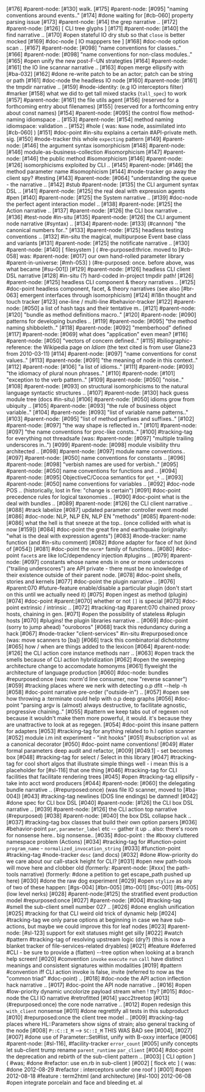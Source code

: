 [#176]       #parent-node: [#130] walk.
[#175]       #parent-node: [#095] "naming conventions around events.."
[#174]       #done waiting for [#cb-060] property parsing issue
[#173]       #parent-node: [#14] the grep narrative ..
[#172]       #parent-node: [#126]  [ CLI tree glyphs ]
[#171]       #parent-node: [#140] the find narrative ..
[#170] #open stateful IO dry stub so that `close` is better mocked
[#169]       #doc-node [ IO mapppers tee ]
[#168]       #doc-node option scan ..
[#167]       #parent-node: [#098] "name conventions for classes.."
[#166]       #parent-node: [#098] "name conventions for non-class modules.."
[#165] #open unify the new post-F-UN strategties
[#164]       #parent-node: [#161] the IO line scannar narrative ..
[#163] #open merge ellipsify with [#ba-032]
[#162]       #done re-write patch to be an actor; patch can be string or path
[#161]       #doc-node the headless IO node
[#160]       #parent-node: [#161] the tmpdir narrative ..
[#159]       #node-identity: (e.g IO interceptors filter) #marker
[#158]       what we did to get tall mixed stacks (`tall_spec`) to work
[#157]       #parent-node: [#161] the file utils agent
[#156]       (reserved for a forthcoming entry about filenames)
[#155]       (reserved for a forthcoming entry about const names)
[#154]       #parent-node: [#095] the control flow method-naming idiomspace ..
[#153]       #parent-node: [#154] method naming idiomspace: validation ..
[#152] #hole ( was: `Name` node, assimilated into [#cb-060] )
[#151]       #doc-point #in-situ explains a certain #API-private meth. sig.
[#150]       #node-tracker this whole `expecting` pattern
[#149]       #parent-node: [#146] the argument syntax isomorphicism
[#148]       #parent-node: [#146] module-as-business-collection #isomorphicism
[#147]       #parent-node: [#146] the public method #isomorphicism
[#146]       #parent-node: [#126] isomorphicisms exploited by CLI ..
[#145]       #parent-node: [#146] the method parameter name #isomophicism
[#144]       #node-tracker go away the client spy? #testing
[#143]       #parent-node: [#064] "understanding the queue - the narrative ..
[#142]       #stub #parent-node: [#135] the CLI argument syntax DSL ..
[#141]       #parent-node: [#125] the real deal with expression agents #pen
[#140]       #parent-node: [#125] the System narrative ..
[#139]       #doc-node the perfect agent interaction model ..
[#138]       #parent-node: [#125] the Action narrative ..
[#137]       #parent-node: [#126] the CLI box narrative ..
[#136]       #test-node #in-situ
[#135]       #parent-node: [#126] the CLI argument node narrative (#syntax) ..
[#134]       #parent-node: [#133]  (#cannon) "the canonical numbers for.."
[#133]       #parent-node: [#125] headless testing conventions ..
[#132]       #in-situ the magical, multipurpose Event base class and variants
[#131]       #parent-node: [#125] the notificate narrative ..
[#130]       #parent-node: [#140]  [ filesystem ]
             ( #re-purposed:thrice. moved to [#cb-058]
               was: #parent-node: [#017] our own hand-rolled parameter library
               #parent-in-universe: [#mh-053] )
             (#re-purposed: once. before above, was what became [#su-001])
[#129]       #parent-node: [#126] headless CLI client DSL narrative
[#128]       #in-situ (?) hard-coded in-project tmpdir path!
[#126]       #parent-node: [#125] headless CLI component & theory narratives ..
[#125]       #doc-point headless component, facet, & theory narratives
             (see also [#br-063] emergent interfaces through isomorphicism)
[#124]       #i18n thought and touch tracker
[#123]       one-line / multi-line #behavior-tracker
[#122]       #parent-node: [#050] a list of hash tags and their tentative m..
[#121]       #parent-node: [#120] "bundle as method definitions macro.."
[#120]       #parent-node: [#090] patterns for developing bundles ..
[#119]       #parent-node: [#095] "the method naming shibboleth.."
[#118]       #parent-node: [#092] "memberhood" defined
[#117]       #parent-node: [#069] what does "application" even mean?
[#116]       #parent-node: [#050] "vectors of concern defined.."
[#115]       #biliographic-reference: the Wikipedia page on _Idiom_
              (the text cited is from user Glane23 from 2010-03-11)
[#114]       #parent-node: [#097] "name conventions for const values.."
[#113]       #parent-node: [#091] "the meaning of node in this context.."
[#112]       #parent-node: [#106] "a list of idioms.."
[#111]       #parent-node: [#093] "the idiomacy of plural noun phrases.."
[#110]       #parent-node: [#101] "exception to the verb pattern.."
[#109]       #parent-node: [#050] "noise.."
[#108]       #parent-node: [#093] on structural isomorphicisms to the
              natural language syntactic structures ..
[#107]       #parent-node: [#130] hack guess module tree (docs #in-situ)
[#106]       #parent-node: [#050] idioms grow from ubiquity ..
[#105]       #parent-node: [#093] "the rule of business object variable.."
[#104]       #parent-node: [#093] "list of variable name patterns.."
[#103]       #parent-node: [#095] "list of method prefixes and suffixes.."
[#102]       #parent-node: [#097] "the way shape is reflected in.."
[#101]       #parent-node: [#097] "the name conventions for proc-like consts.."
[#100]       #tracking-tag for everything not threadsafe
             (was: #parent-node: [#097] "multiple trailing underscores in..")
[#099]       #parent-node: [#098] module visibility thru architected ..
[#098]       #parent-node: [#097] module name conventions..
[#097]       #parent-node: [#050] name conventions for constants ..
[#096]       #parent-node: [#098] "verbish names are used for verbish.."
[#095]       #parent-node: [#050] name conventions for functions and ..
[#094]       #parent-node: [#095] ObjectiveC/Cocoa semantics for `get_*` ..
[#093]       #parent-node: [#050] name conventions for variables ..
[#092]       #doc-node POS .. (historically, lost in fire: "change is certain")
[#091]       #doc-point precedence rules for logical taxonomies ..
[#090]       #doc-point what is the deal with bundles ..
[#089]       #parent-node: [#126] the CLI client narrative ..
[#088]       #track labelize
[#087]       updated parameter controller event model
[#086]       #doc-node: NLP, NLP EN, NLP EN "methods"
[#085]       #parent-node: [#086] what the hell is that sneeze at the top..
             (once collided with what is now [#159])
[#084]       #doc-point the great fire and earthquake (originally:
               "what is the deal with expression agents")
[#083]       #node-tracker: name function (and #in-situ comment)
[#082]       #done adapter for face of hot (kind of [#054])
[#081]       #doc-point the `norm*` family of functions..
[#080]       #doc-point `facet`s are like IoC/dependency injection #plugins ..
[#079]       #parent-node: [#097] constants whose name ends in one or more
             underscores ("trailing underscores") are API private -
             there must be no knowledge of their existence outside of
             their parent node.
[#078]       #doc-point shells, stories and kernels
[#077]       #doc-point the plugin narrative ..
[#076]       #parent:070 #future-feature enable/disable a particular plugin
             (don't start on this until we actually need it)
[#075] #open ingest as method (plugin)
[#074]       #doc-point #parent:[#070] whether or not `[]` is special
[#073]       #doc-point extrinsic / intrinsic ..
[#072]       #tracking-tag #parent:070 chained proxy hosts, chaining in gen.
[#071] #open the possibility of stateless #plugin hosts
[#070]       #plugins! the plugin libraries narrative ..
[#069]       #doc-point (sorry to jump ahead) "ouroboros"
[#068]       track this redundancy during a hack
[#067]       #node-tracker "client-services" #in-situ
             #repurposed:once (was: move scanners to [ba])
[#066]       track this combinatorial dichototmy
[#065]       how / when are things added to the lexicon
[#064]       #parent-node: [#126] the CLI action core instance methods narr ..
[#063] #open track the smells because of CLI action hybridization
[#062] #open the sweeping architecture change to accomodate homonyms
[#061]       flyweight the architecture of language production
[#060]       #doc-node: bundles
             #repurposed:once (was: norm'd line consumer, now "reverse scanner")
[#059]       #tracking places where we nerk with detecting o.p dflt --help -h
[#058]       #doc-point narrative pre-order ("outside-in") ..
[#057] #open see how throwing a :terminate could help with o.p deep graphs
[#056]       #doc-point "parsing argv is (almost) always destructive,
               to facilitate agnostic, progressive chaining.."
[#055]       #pattern we keep tabs out of regexen not because it
             wouldn't make them more powerful, it would. it's because
             they are unattractive to look at as regegen.
[#054]       #doc-point this insane pattern for adapters
[#053]       #tracking-tag for anything related to h.l option scanner
[#052]       module i.m init experiment - "init hooks"
[#051]       #subscription `val` as a canonical decorator
[#050]       #doc-point name conventions!
[#049]       #later formal parameters deep audit and refactor, [#009]
             [#049.1] - set becomes box
[#048]       #tracking-tag for select / Select in this library
[#047]       #tracking-tag for cool short algos that illustrate simple things
             well - i mean this is a placeholder for [#sl-116] that one thing
[#046]       #tracking-tag for CLI facilities that facilitate rendering trees
[#045] #open #tracking-tag ellipsify - take into acct word producers
[#044]       #parent-node: [#060] the delegating bundle narrative ..
             (#repurposed:once) (was file IO scanner, moved to [#ba-004])
[#043]       #tracking-tag newlines (DOS line endings) be damned!
[#042]       #done spec for CLI box DSL
[#040]       #parent-node: [#126] the CLI box DSL narrative ..
[#039]       #parent-node: [#126] the CLI action top narrative (#repurposed)
[#038]       #parent-node: [#040] the box DSL collapse hack ..
[#037]       #tracking-tag box classes that build their own option parsers
[#036]       #behavior-point `par`, `parameter_label` etc -- gather it up ..
               also: there's room for nonsense here.. big nonsense..
[#035]       #doc-point : the #boxxy cluttered namespace problem (Actions)
[#034]       #tracking-tag for #function-point `program_name` -
              `normalized_invocation_string`
[#033]       #function-point #tracking-tag #node-tracker `desc` (and docs)
[#032]       #done #low-priority do we care about our call-stack height for CLI?
[#031] #open new path-tools will move here and clobber old
             (formerly: #parent-node: [#xxx] the path-tools narrative)
             (formerly: #done a petition to get escape_path pushed up here)
[#030]       #done the raw dog experiment
[#029] #open `stylize` as any of two of these happen: [#gs-004] [#bn-005]
               [#to-001] [#sc-001] [#ts-005] (low level nerks)
[#028]       #parent-node:[#125] the stratified event production model
               #repurposed:once
[#027]       #parent-node: [#004] #tracking-tag #smell
               the sub-client smell number 027 ..
[#026]       #done english unification
[#025]       #tracking for that CLI weird old trick of dynamic help
[#024]       #tracking-tag we only parse options at beginning in case we
             have sub-actions, but maybe we could improve this for leaf nodes
[#023]       #parent-node: [#sl-123] support for exit statuses might get silly
[#022]       #watch #pattern #tracking-tag of resolving upstream logic (dry?)
               (this is now a blanket tracker of file-services-related dryables)
[#021]       #feature #deferred #CLI - be sure to provide a (flatten) --tree
               option when looking at a branch help screen!
[#020]       #convention `invoke` `execute` `run` `call` have distinct meanings
               and consistent signatures within modalities
[#019]       #pattern #convention iff CLI action invoke is false, invite
               (referred to now as the "common triad" #doc-point) ..
[#018]       #doc-node the API action inflection hack narrative ..
[#017]       #doc-point the API node narrative ..
[#016] #open #low-priority dynamic uncolorize payload stream when ! tty?
[#015]       #doc-node the CLI IO narrative #retrofitted
[#014]       yacc2treetop
[#013]       (#repurposed:once) the core node narrative ..
[#012] #open redesign this `with_client` nonsense
[#011]       #done regrettify all tests in this subproduct
[#010]       #repurposed:once the client tree model ..
[#009]       #tracking-tag places where HL::Parameters show signs of strain; also general tracking of the node
[#008]       `P::C::I_M` --> `SC::I_M` THIS WAS BAD see [#004], [#027]
[#007]       #done use of Parameter::Set#list, unify with B-oxxy interface
[#006]       #parent-node: [#sl-116], #facility-tracker `error_count`
[#005]       unify concepts let sub-client trump rename `parent_runtime` `par_client`
[#004]       #doc-point the deprecation and rebirth of the sub-client pattern ..
[#003]       [ CLI option ]
             ( #was; #done #refactor: use en.rb in sub-client )
[#002]       [ flock etc ]
             ( was: #done 2012-08-29 #refactor : interceptors under one roof )
[#001] #open 2012-08-18 #feature : term2html (and architecture)
[#sl-100] 2012-06-08 #open integrate porcelain and face and bleeding et. al
